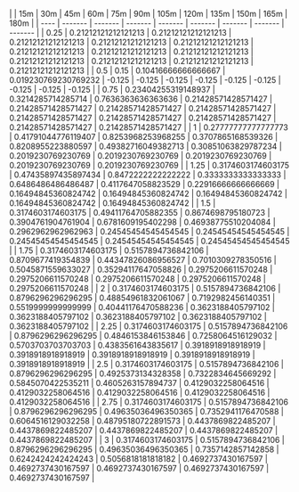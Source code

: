 | | 15m | 30m | 45m | 60m | 75m | 90m | 105m | 120m | 135m | 150m | 165m | 180m | 
| ---- | ------- | ------- | ------- | ------- | ------- | ------- | ------- | ------- |
| 0.25 | 0.21212121212121213 | 0.21212121212121213 | 0.21212121212121213 | 0.21212121212121213 | 0.21212121212121213 | 0.21212121212121213 | 0.21212121212121213 | 0.21212121212121213 | 0.21212121212121213 | 0.21212121212121213 | 0.21212121212121213 | 0.21212121212121213 | 
| 0.5 | 0.15 | 0.10416666666666667 | 0.019230769230769232 | -0.125 | -0.125 | -0.125 | -0.125 | -0.125 | -0.125 | -0.125 | -0.125 | -0.125 | 
| 0.75 | 0.23404255319148937 | 0.3214285714285714 | 0.7636363636363636 | 0.21428571428571427 | 0.21428571428571427 | 0.21428571428571427 | 0.21428571428571427 | 0.21428571428571427 | 0.21428571428571427 | 0.21428571428571427 | 0.21428571428571427 | 0.21428571428571427 | 
| 1 | 0.27777777777777773 | 0.41791044776119407 | 0.8253968253968255 | 0.3707865168539326 | 0.8208955223880597 | 0.49382716049382713 | 0.30851063829787234 | 0.2019230769230769 | 0.2019230769230769 | 0.2019230769230769 | 0.2019230769230769 | 0.2019230769230769 | 
| 1.25 | 0.3174603174603175 | 0.47435897435897434 | 0.8472222222222222 | 0.3333333333333333 | 0.6486486486486487 | 0.4117647058823529 | 0.22916666666666669 | 0.16494845360824742 | 0.16494845360824742 | 0.16494845360824742 | 0.16494845360824742 | 0.16494845360824742 | 
| 1.5 | 0.3174603174603175 | 0.49411764705882355 | 0.8674698795180723 | 0.3904761904761904 | 0.6781609195402298 | 0.46938775510204084 | 0.2962962962962963 | 0.24545454545454545 | 0.24545454545454545 | 0.24545454545454545 | 0.24545454545454545 | 0.24545454545454545 | 
| 1.75 | 0.3174603174603175 | 0.5157894736842106 | 0.8709677419354839 | 0.44347826086956527 | 0.7010309278350516 | 0.5045871559633027 | 0.35294117647058826 | 0.2975206611570248 | 0.2975206611570248 | 0.2975206611570248 | 0.2975206611570248 | 0.2975206611570248 | 
| 2 | 0.3174603174603175 | 0.5157894736842106 | 0.8796296296296295 | 0.48854961832061067 | 0.7192982456140351 | 0.5519999999999999 | 0.40441176470588236 | 0.3623188405797102 | 0.3623188405797102 | 0.3623188405797102 | 0.3623188405797102 | 0.3623188405797102 | 
| 2.25 | 0.3174603174603175 | 0.5157894736842106 | 0.8796296296296295 | 0.4846153846153846 | 0.7258064516129032 | 0.5703703703703703 | 0.4383561643835617 | 0.3918918918918919 | 0.3918918918918919 | 0.3918918918918919 | 0.3918918918918919 | 0.3918918918918919 | 
| 2.5 | 0.3174603174603175 | 0.5157894736842106 | 0.8796296296296295 | 0.4925373134328358 | 0.7322834645669292 | 0.5845070422535211 | 0.4605263157894737 | 0.4129032258064516 | 0.4129032258064516 | 0.4129032258064516 | 0.4129032258064516 | 0.4129032258064516 | 
| 2.75 | 0.3174603174603175 | 0.5157894736842106 | 0.8796296296296295 | 0.49635036496350365 | 0.7352941176470588 | 0.6064516129032258 | 0.48795180722891573 | 0.4437869822485207 | 0.4437869822485207 | 0.4437869822485207 | 0.4437869822485207 | 0.4437869822485207 | 
| 3 | 0.3174603174603175 | 0.5157894736842106 | 0.8796296296296295 | 0.49635036496350365 | 0.7357142857142858 | 0.6242424242424243 | 0.5056818181818182 | 0.4692737430167597 | 0.4692737430167597 | 0.4692737430167597 | 0.4692737430167597 | 0.4692737430167597 | 
